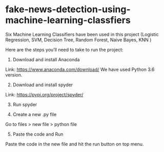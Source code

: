 # fake-news-detection-using-machine-learning-classfiers
Six Machine Learning Classifiers have been used in this project (Logistic Regression, SVM, Decision Tree, Random Forest, Naive Bayes, KNN )

Here are the steps you’ll need to take to run the project:

1. Download and install Anaconda

Link: https://www.anaconda.com/download/
We have used Python 3.6 version.


2. Download and install spyder

Link: https://pypi.org/project/spyder/


3. Run spyder


4. Create a new .py file

Go to files > new file > python file


5. Paste the code and Run

Paste the code in the new file and hit the run button on top menu.
